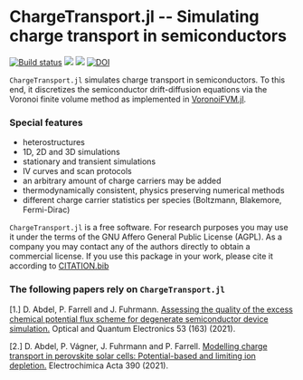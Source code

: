 ChargeTransport.jl -- Simulating charge transport in semiconductors
================================

[![Build status](https://github.com/PatricioFarrell/ChargeTransport.jl/workflows/linux-macos-windows/badge.svg)](https://github.com/PatricioFarrell/ChargeTransport.jl/actions)
[![](https://img.shields.io/badge/docs-stable-blue.svg)](https://PatricioFarrell.github.io/ChargeTransport.jl/stable)
[![](https://img.shields.io/badge/docs-dev-blue.svg)](https://PatricioFarrell.github.io/ChargeTransport.jl/dev)
[![DOI](https://zenodo.org/badge/DOI/10.5281/zenodo.6275688.svg)](https://doi.org/10.5281/zenodo.6275688)


`ChargeTransport.jl` simulates charge transport in semiconductors. To this end, it discretizes
the semiconductor drift-diffusion equations via the Voronoi finite volume method as implemented in [VoronoiFVM.jl](https://github.com/j-fu/VoronoiFVM.jl).

### Special features

- heterostructures
- 1D, 2D and 3D simulations
- stationary and transient simulations
- IV curves and scan protocols
- an arbitrary amount of charge carriers may be added
- thermodynamically consistent, physics preserving numerical methods
- different charge carrier statistics per species (Boltzmann, Blakemore, Fermi-Dirac)

`ChargeTransport.jl` is a free software. For research purposes you may use it under the terms of the GNU Affero General Public License (AGPL). As a company you may contact any of the authors directly to obtain a commercial license. If you use this package in your work, please cite it according to [CITATION.bib](https://raw.githubusercontent.com/PatricioFarrell/ChargeTransport.jl/master/CITATION.bib)

### The following papers rely on `ChargeTransport.jl`

[1.] D. Abdel, P. Farrell and J. Fuhrmann. [Assessing the quality of the excess chemical potential flux scheme for degenerate semiconductor device simulation.](https://link.springer.com/article/10.1007/s11082-021-02803-4) Optical and Quantum Electronics 53 (163) (2021).

[2.] D. Abdel, P. Vágner, J. Fuhrmann and P. Farrell. [Modelling charge transport in perovskite solar cells: Potential-based and limiting ion depletion.](https://www.sciencedirect.com/science/article/abs/pii/S0013468621009865) Electrochimica Acta 390 (2021).
